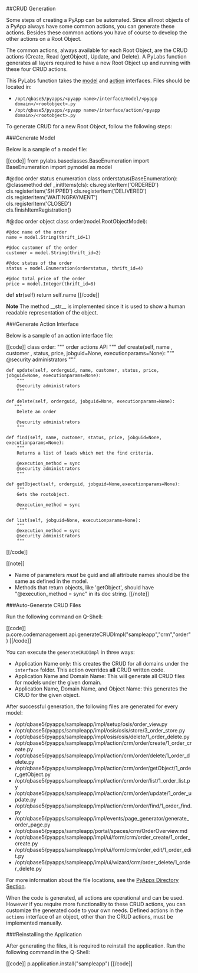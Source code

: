 [model]: /sampleapp/#/PyLabsApp/Modeling
[action]: /sampleapp/#/PyLabsApp/Action
[dirs]: /sampleapp/#/PyLabsApp/SampleApp


##CRUD Generation 

Some steps of creating a PyApp can be automated. Since all root objects of a PyApp always have some common actions, you can generate these actions. Besides these common actions you have of course to develop the other actions on a Root Object.

The common actions, always available for each Root Object, are the CRUD actions (Create, Read (getObject), Update, and Delete). A PyLabs function generates all layers required to have a new Root Object up and running with these four CRUD actions. 

This PyLabs function takes the [model][] and [action][] interfaces. Files should be located in:
 
* `/opt/qbase5/pyapps/<pyapp name>/interface/model/<pyapp domain>/<rootobject>.py`
* `/opt/qbase5/pyapps/<pyapp name>/interface/action/<pyapp domain>/<rootobject>.py`

To generate CRUD for a new Root Object, follow the following steps: 

###Generate Model

Below is a sample of a model file:  

[[code]]
from pylabs.baseclasses.BaseEnumeration import BaseEnumeration
import pymodel as model

#@doc order status enumeration
class orderstatus(BaseEnumeration):
    @classmethod
    def _initItems(cls):
        cls.registerItem('ORDERED')
        cls.registerItem('SHIPPED')
        cls.registerItem('DELIVERED')
        cls.registerItem('WAITINGPAYMENT')                
        cls.registerItem('CLOSED')                                
        cls.finishItemRegistration()

#@doc order object
class order(model.RootObjectModel):

    #@doc name of the order
    name = model.String(thrift_id=1)

    #@doc customer of the order
    customer = model.String(thrift_id=2)

    #@doc status of the order
    status = model.Enumeration(orderstatus, thrift_id=4)

    #@doc total price of the order
    price = model.Integer(thrift_id=8)

def __str__(self)
    return self.name
[[/code]]

__Note__ The method \_\_str\_\_ is implemented since it is used to show a human readable representation of the object. 

###Generate Action Interface  

Below is a sample of an action interface file:

[[code]]
class order:
    """
    order actions API
    """
    def create(self, name , customer , status, price, jobguid=None, executionparams=None):
        """
        @security administrators
        """

    def update(self, orderguid, name, customer, status, price, jobguid=None, executionparams=None):
        """ 
        @security administrators
        """

    def delete(self, orderguid, jobguid=None, executionparams=None):
       """
        Delete an order
 
        @security administrators
        """
 
    def find(self, name, customer, status, price, jobguid=None, executionparams=None):
        """
        Returns a list of leads which met the find criteria.
 
        @execution_method = sync
        @security administrators
        """
        
    def getObject(self, orderguid, jobguid=None,executionparams=None):
        """
        Gets the rootobject.
 
        @execution_method = sync
         """
 
    def list(self, jobguid=None, executionparams=None):
        """
        @execution_method = sync
        @security administrators        
        """
[[/code]]

[[note]]   
* Name of parameters *must* be <rootobject>guid and all attribute names should be the same as defined in the model.
* Methods that return objects, like 'getObject', should have "@execution_method = sync" in its doc string.
[[/note]]

###Auto-Generate CRUD Files

Run the following command on Q-Shell: 

[[code]]
p.core.codemanagement.api.generateCRUDImpl("sampleapp","crm","order")
[[/code]]

You can execute the `generateCRUDImpl` in three ways:
 
* Application Name only: this creates the CRUD for all domains under the `interface` folder. This action overrides __all__ CRUD written code.
* Application Name and Domain Name: This will generate all CRUD files for models under the given domain. 
* Application Name, Domain Name, and Object Name: this generates the CRUD for the given object.

After successful generation, the following files are generated for every model:

* /opt/qbase5/pyapps/sampleapp/impl/setup/osis/order\_view.py
* /opt/qbase5/pyapps/sampleapp/impl/osis/osis/store/3\_order\_store.py
* /opt/qbase5/pyapps/sampleapp/impl/osis/osis/delete/1\_order\_delete.py
* /opt/qbase5/pyapps/sampleapp/impl/action/crm/order/create/1\_order\_create.py
* /opt/qbase5/pyapps/sampleapp/impl/action/crm/order/delete/1\_order\_delete.py
* /opt/qbase5/pyapps/sampleapp/impl/action/crm/order/getObject/1\_order\_getObject.py
* /opt/qbase5/pyapps/sampleapp/impl/action/crm/order/list/1\_order\_list.py
* /opt/qbase5/pyapps/sampleapp/impl/action/crm/order/update/1\_order\_update.py
* /opt/qbase5/pyapps/sampleapp/impl/action/crm/order/find/1\_order\_find.py
* /opt/qbase5/pyapps/sampleapp/impl/events/page\_generator/generate\_order\_page.py
* /opt/qbase5/pyapps/sampleapp/portal/spaces/crm/OrderOverview.md
* /opt/qbase5/pyapps/sampleapp/impl/ui/form/crm/order\_create/1\_order\_create.py
* /opt/qbase5/pyapps/sampleapp/impl/ui/form/crm/order\_edit/1\_order\_edit.py
* /opt/qbase5/pyapps/sampleapp/impl/ui/wizard/crm/order\_delete/1\_order\_delete.py

For more information about the file locations, see the [PyApps Directory Section][dirs].

When the code is generated, all actions are operational and can be used. However if you require more functionality to these CRUD actions, you can customize the generated code to your own needs.
Defined actions in the `actions` interface of an object, other than the CRUD actions, must be implemented manually.

###Reinstalling the Application

After generating the files, it is required to reinstall the application. Run the following command in the Q-Shell: 

[[code]]
p.application.install("sampleapp")
[[/code]]